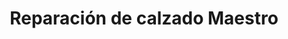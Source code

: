 ---
title: "Reparación de calzado Maestro"
url: /valladolid/reparacion-de-calzado-maestro/
shop: Leder
---